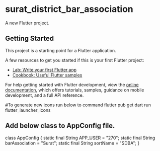 # surat_district_bar_association

A new Flutter project.

## Getting Started

This project is a starting point for a Flutter application.

A few resources to get you started if this is your first Flutter project:

- [Lab: Write your first Flutter app](https://docs.flutter.dev/get-started/codelab)
- [Cookbook: Useful Flutter samples](https://docs.flutter.dev/cookbook)

For help getting started with Flutter development, view the
[online documentation](https://docs.flutter.dev/), which offers tutorials,
samples, guidance on mobile development, and a full API reference.


#To generate new icons run below to command
flutter pub get
dart run flutter_launcher_icons


## Add below class to AppConfig file.
class AppConfig {
static final String APP_USER = "270";
static final String barAssociation = "Surat";
static final String sortName = "SDBA";
}